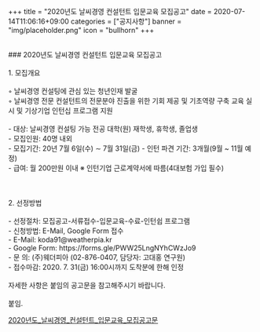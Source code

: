 +++
title = "2020년도 날씨경영 컨설턴트 입문교육 모집공고"
date = 2020-07-14T11:06:16+09:00
categories = ["공지사항"]
banner = "img/placeholder.png"
icon = "bullhorn"
+++
<!--more-->

<br>
### 2020년도 날씨경영 컨설턴트 입문교육 모집공고

<br>
<br>
1. 모집개요
<br>
<br>
◦ 날씨경영 컨설팅에 관심 있는 청년인재 발굴
<br>
◦ 날씨경영 전문 컨설턴트의 전문분야 진출을 위한 기회 제공 및 기초역량 구축 교육 실시 및 기상기업 인턴십 프로그램 지원
<br>
<br>
 - 대상: 날씨경영 컨설팅 가능 전공 대학(원) 재학생, 휴학생, 졸업생
 <br>
 - 모집인원: 40명 내외
<br>
 - 모집기간: 20년 7월 6일(수) ∼ 7월 31일(금)   
 - 인턴 파견 기간: 3개월(9월 ~ 11월 예정)
 <br>
 - 급여: 월 200만원 이내 ※ 인턴기업 근로계약서에 따름(4대보험 가입 필수)
<br>
<br>
<br>
<br>
2. 선정방법
<br>
<br>
- 선정절차: 모집공고-서류접수-입문교육-수료-인턴쉽 프로그램
<br>
- 신청방법: E-Mail, Google Form 접수
<br>
- E-Mail: koda91@weatherpia.kr
<br>
- Google Form: https://forms.gle/PWW25LngNYhCWzJo9
<br>
- 문  의: (주)웨더피아 (02-876-0407, 담당자: 고대홍 연구원)
<br>
- 접수마감: 2020. 7. 31(금) 16:00시까지 도착분에 한해 인정
<br>
<br>
자세한 사항은 붙임의 공고문을 참고해주시기 바랍니다.
<br>
<br>
붙임.

[2020년도_날씨경영_컨설턴트_입문교육_모집공고문](/files/2020년도_날씨경영_컨설턴트_입문교육_모집공고문.hwp)
